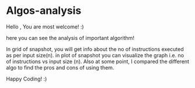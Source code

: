 # Algos-analysis
Hello ,
You are most welcome! :)
 
 here you can see the analysis of important algorithm!
 
 In grid of snapshot, you will get info about the no of instructions executed as per input size(n).
 in plot of snapshot you can visualize the graph i.e. no of instructions vs input size (n).
 Also at some point, I compared the different algo to find the pros and cons of using them.
 
 Happy Coding! :)
 
 
